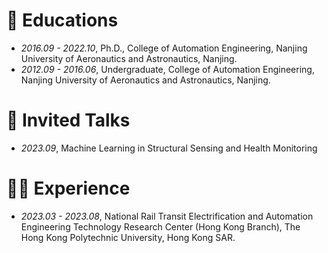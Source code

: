 
# 📖 Educations
- *2016.09 - 2022.10*, Ph.D., College of Automation Engineering, Nanjing University of Aeronautics and Astronautics, Nanjing.
- *2012.09 - 2016.06*, Undergraduate, College of Automation Engineering, Nanjing University of Aeronautics and Astronautics, Nanjing.

# 💬 Invited Talks
- *2023.09*, Machine Learning in Structural Sensing and Health Monitoring

# ‍🧑‍🎨 Experience
- *2023.03 - 2023.08*, National Rail Transit Electrification and Automation Engineering Technology Research Center (Hong Kong Branch), The Hong Kong Polytechnic University, Hong Kong SAR.


